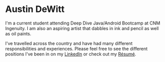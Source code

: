 # Austin DeWitt

I'm a current student attending Deep Dive Java/Android Bootcamp at CNM Ingenuity. I am also an aspiring artist that dabbles in ink and pencil as well as oil paints.


I've travelled across the country and have had many different responsibilities and experiences. Please feel free to see the different positions I've been in on my [LinkedIn](https://www.linkedin.com/in/austin-dewitt-09b335184/) or check out my [R&eacute;sum&eacute;](https://1drv.ms/w/s!AqA005eV2WcAhhKB4jUW12WO2-OT). 




